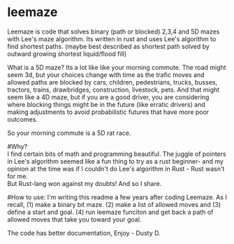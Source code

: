 # leemaze
Leemaze is code that solves binary (path or blocked) 2,3,4 and 5D mazes with Lee's maze algorithm.  Its written in rust and uses Lee's
algorithm to find shortest paths.  (maybe best described as shortest path solved by outward growing shortest liquid/flood fill)

What is a 5D maze?  Its a lot like like your morning commute.  The road might seem 3d, but your choices change with time as the trafic
 moves and allowed paths are blocked by cars,  children, pedestrians, trucks, busses, tractors, trains, drawbridges, construction, livestock, pets.
 And that might seem like a 4D maze, but if you are a good driver, you are considering where blocking things might be in the future
 (like erratic drivers) and making adjustments to avoid probabilistic futures that have more poor outcomes.  
 
So your morning commute is a 5D rat race.
 
#Why?  
I find certain bits of math and programming beautiful.  The juggle of pointers in Lee's algorithm seemed like a
fun thing to try as a rust beginner- and my opinion at the time was if I couldn't do Lee's algorithm in Rust - Rust wasn't for me.  
But Rust-lang won against my doubts!  And so I share.

#How to use:
I'm writing this readme a few years after coding Leemaze.  As I recall, (1) make a binary bit maze.  (2) make a list of allowed moves
and (3)  define a start and goal.  (4) run leemaze funciton and get back a path of allowed moves that take you toward your goal.

The code has better documentation,
Enjoy - Dusty D.
 
 
